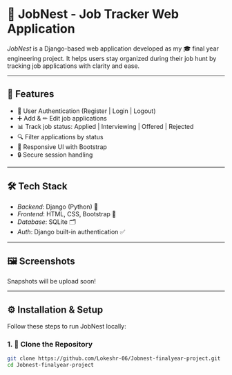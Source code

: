 # 🎯 JobNest - Job Tracker Web Application

*JobNest* is a Django-based web application developed as my 🎓 final year engineering project. It helps users stay organized during their job hunt by tracking job applications with clarity and ease.

---

## 🚀 Features

- 🔐 User Authentication (Register | Login | Logout)
- ➕ Add & ✏ Edit job applications
- 📊 Track job status: Applied | Interviewing | Offered | Rejected
- 🔍 Filter applications by status
- 📱 Responsive UI with Bootstrap
- 🔒 Secure session handling

---

## 🛠 Tech Stack

- *Backend*: Django (Python) 🐍
- *Frontend*: HTML, CSS, Bootstrap 🎨
- *Database*: SQLite 🗂
- *Auth*: Django built-in authentication ✅

---

## 🖼 Screenshots

Snapshots will be upload soon!

---

## ⚙ Installation & Setup

Follow these steps to run JobNest locally:

### 1. 🔄 Clone the Repository

```bash
git clone https://github.com/Lokeshr-06/Jobnest-finalyear-project.git
cd Jobnest-finalyear-project
